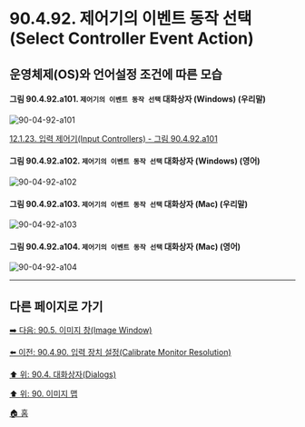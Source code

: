 # 90.4.92. 제어기의 이벤트 동작 선택(Select Controller Event Action)
## 운영체제(OS)와 언어설정 조건에 따른 모습

<a id="90-04-92-a101"></a>

#### 그림 90.4.92.a101. `제어기의 이벤트 동작 선택` 대화상자 (Windows) (우리말)
![90-04-92-a101](https://github.com/wonder13662/gimp/assets/15767104/3da0ec1a-15c1-4361-983c-e860b0395570)

[12.1.23. 입력 제어기(Input Controllers) - 그림 90.4.92.a101](./12-01-23-input-controllers.md#90-04-92-a101)

<a id="90-04-92-a102"></a>

#### 그림 90.4.92.a102. `제어기의 이벤트 동작 선택` 대화상자 (Windows) (영어)
![90-04-92-a102](https://github.com/wonder13662/gimp/assets/15767104/8f9ea878-a7fa-4d08-9026-cd089cbbeb1c)

<a id="90-04-92-a103"></a>

#### 그림 90.4.92.a103. `제어기의 이벤트 동작 선택` 대화상자 (Mac) (우리말)
![90-04-92-a103](https://github.com/wonder13662/gimp/assets/15767104/1a8c6843-dc80-4822-b299-86e32767dad0)

<a id="90-04-92-a104"></a>

#### 그림 90.4.92.a104. `제어기의 이벤트 동작 선택` 대화상자 (Mac) (영어)
![90-04-92-a104](https://github.com/wonder13662/gimp/assets/15767104/06f56efb-44e1-473b-a308-269b11fd81b0)

***

## 다른 페이지로 가기

[➡️ 다음: 90.5. 이미지 창(Image Window)](./90-05-00-image_window.md)

[⬅️ 이전: 90.4.90. 입력 장치 설정(Calibrate Monitor Resolution)](./90-04-90-configure_input_devices.md)

[⬆️ 위: 90.4. 대화상자(Dialogs)](./90-04-00-dialogs.md)

[⬆️ 위: 90. 이미지 맵](./90-00-image-map.md)

[🏠 홈](./00-home.md)
